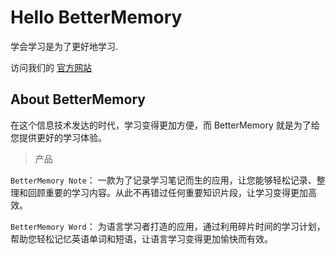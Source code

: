 # Hello BetterMemory

学会学习是为了更好地学习.

访问我们的 [官方网站](https://bettermemory.cn/)

## About BetterMemory

在这个信息技术发达的时代，学习变得更加方便，而 BetterMemory 就是为了给您提供更好的学习体验。

> 产品

`BetterMemory Note`： 一款为了记录学习笔记而生的应用，让您能够轻松记录、整理和回顾重要的学习内容。从此不再错过任何重要知识片段，让学习变得更加高效。

`BetterMemory Word`： 为语言学习者打造的应用，通过利用碎片时间的学习计划，帮助您轻松记忆英语单词和短语，让语言学习变得更加愉快而有效。
